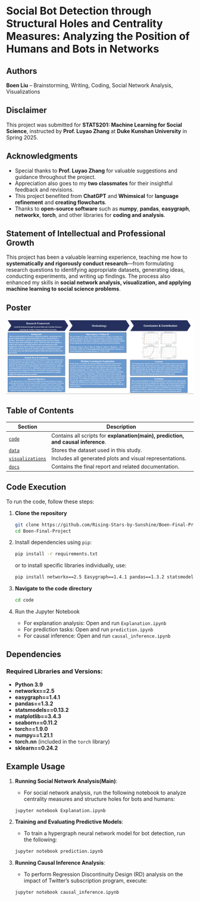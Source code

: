 # Social Bot Detection through Structural Holes and Centrality Measures: Analyzing the Position of Humans and Bots in Networks  

## Authors  
**Boen Liu** – Brainstorming, Writing, Coding, Social Network Analysis, Visualizations  

## Disclaimer  
This project was submitted for **STATS201: Machine Learning for Social Science**, instructed by **Prof. Luyao Zhang** at **Duke Kunshan University** in Spring 2025.  

## Acknowledgments  
- Special thanks to **Prof. Luyao Zhang** for valuable suggestions and guidance throughout the project.  
- Appreciation also goes to my **two classmates** for their insightful feedback and revisions.  
- This project benefited from **ChatGPT** and **Whimsical** for **language refinement** and **creating flowcharts**.  
- Thanks to **open-source software** such as **numpy**, **pandas**, **easygraph**, **networkx**, **torch**, and other libraries for **coding and analysis**.  

## Statement of Intellectual and Professional Growth  
This project has been a valuable learning experience, teaching me how to **systematically and rigorously conduct research**—from formulating research questions to identifying appropriate datasets, generating ideas, conducting experiments, and writing up findings. The process also enhanced my skills in **social network analysis, visualization, and applying machine learning to social science problems**.  

## Poster
![Bot Detection in Social Media Poster](https://github.com/Rising-Stars-by-Sunshine/Boen-Final-Project/blob/main/poster.png)  

## Table of Contents  

| Section           | Description |
|------------------|-------------|
| [`code`](./code) | Contains all scripts for **explanation(main), prediction, and causal inference**. |
| [`data`](./data) | Stores the dataset used in this study. |
| [`visualizations`](./visualizations) | Includes all generated plots and visual representations. |
| [`docs`](./docs) | Contains the final report and related documentation. |


## Code Execution  
To run the code, follow these steps:  

1. **Clone the repository**  
   ```bash
   git clone https://github.com/Rising-Stars-by-Sunshine/Boen-Final-Project.git
   cd Boen-Final-Project
   ```
   
2. Install dependencies using `pip`:

    ```bash
    pip install -r requirements.txt
    ```
    or to install specific libraries individually, use:

    ```bash
    pip install networkx==2.5 Easygraph==1.4.1 pandas==1.3.2 statsmodels==0.13.2 matplotlib==3.4.3 seaborn==0.11.2 torch==1.9.0 numpy==1.21.1 sklearn==0.24.2
    ```
    
3. **Navigate to the code directory**
   ```bash
   cd code
   ```
   
4. Run the Jupyter Notebook
   - For explanation analysis: Open and run `Explanation.ipynb`
   - For prediction tasks: Open and run `prediction.ipynb`
   - For causal inference: Open and run `causal_inference.ipynb`

## Dependencies

### Required Libraries and Versions:
- **Python 3.9**
- **networkx==2.5**
- **easygraph==1.4.1**
- **pandas==1.3.2**
- **statsmodels==0.13.2**
- **matplotlib==3.4.3**
- **seaborn==0.11.2**
- **torch==1.9.0**
- **numpy==1.21.1**
- **torch.nn** (included in the `torch` library)
- **sklearn==0.24.2**


## Example Usage

1. **Running Social Network Analysis(Main)**:
   - For social network analysis, run the following notebook to analyze centrality measures and structure holes for bots and humans:

    ```bash
    jupyter notebook Explanation.ipynb
    ```

2. **Training and Evaluating Predictive Models**:
   - To train a hypergraph neural network model for bot detection, run the following:

    ```bash
    jupyter notebook prediction.ipynb
    ```

3. **Running Causal Inference Analysis**:
   - To perform Regression Discontinuity Design (RD) analysis on the impact of Twitter’s subscription program, execute:

    ```bash
    jupyter notebook causal_inference.ipynb
    ```







